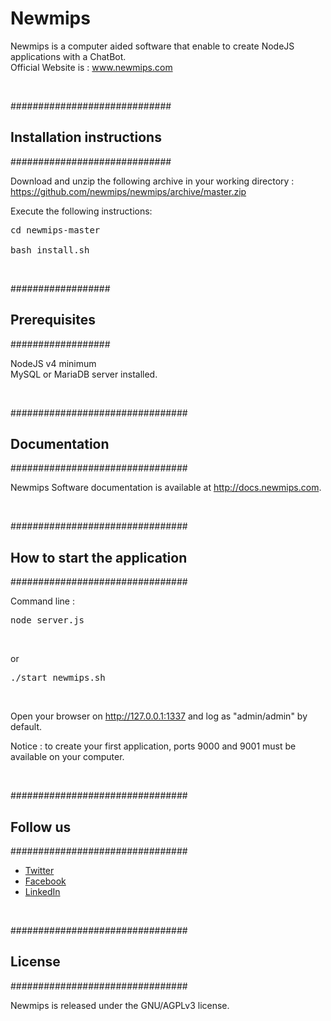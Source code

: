 # Newmips

Newmips is a computer aided software that enable to create NodeJS applications with a ChatBot. <br>
Official Website is : <a href="http://www.newmips.com">www.newmips.com</a>

<br>

#############################
## Installation instructions #
#############################

Download and unzip the following archive in your working directory : https://github.com/newmips/newmips/archive/master.zip<br>

Execute the following instructions:<br>
<pre>cd newmips-master<br>
bash install.sh</pre>

<br>

##################
## Prerequisites  #
##################

NodeJS v4 minimum<br>
MySQL or MariaDB server installed.

<br>

################################
## Documentation                #
################################

Newmips Software documentation is available at http://docs.newmips.com.

<br>

################################
## How to start the application #
################################

Command line :<br>
<pre>node server.js</pre><br>
or<br>
<pre>./start_newmips.sh</pre><br>

Open your browser on http://127.0.0.1:1337 and log as "admin/admin" by default.

Notice : to create your first application, ports 9000 and 9001 must be available on your computer.

<br>


################################
## Follow us                    #
################################
<ul>
<li><a href="https://twitter.com/newmips">Twitter</a></li>
<li><a href="https://www.facebook.com/newmips">Facebook</a></li>
<li><a href="https://www.linkedin.com/company/newmips">LinkedIn</a></li>
</ul>

<br>


################################
## License                      #
################################

Newmips is released under the GNU/AGPLv3 license.

<br>
